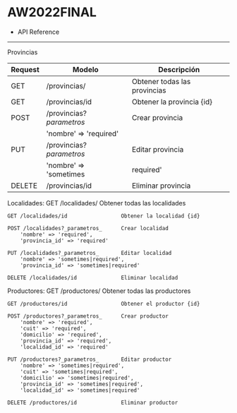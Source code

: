 # AW2022FINAL

- API Reference
---------------

Provincias

| Request | Modelo | Descripción |
| ------- | ------ | ----------- |
| GET | /provincias/ | Obtener todas las provincias |
| GET | /provincias/id | Obtener la provincia {id} |
| POST | /provincias?_parametros_ | Crear provincia |
| | 'nombre' => 'required' | |
| PUT | /provincias?_parametros_ | Editar provincia |
| | 'nombre' => 'sometimes|required' | |
| DELETE | /provincias/id | Eliminar provincia |


Localidades:
    GET /localidades/                   Obtener todas las localidades

    GET /localidades/id                 Obtener la localidad {id}

    POST /localidades?_parametros_      Crear localidad
        'nombre' => 'required',
        'provincia_id' => 'required'

    PUT /localidades?_parametros_       Editar localidad
        'nombre' => 'sometimes|required',
        'provincia_id' => 'sometimes|required'

    DELETE /localidades/id              Eliminar localidad


Productores:
    GET /productores/                   Obtener todas las productores

    GET /productores/id                 Obtener el productor {id}

    POST /productores?_parametros_      Crear productor
        'nombre' => 'required',
        'cuit' => 'required',
        'domicilio' => 'required',
        'provincia_id' => 'required',
        'localidad_id' => 'required'

    PUT /productores?_parametros_       Editar productor
        'nombre' => 'sometimes|required',
        'cuit' => 'sometimes|required',
        'domicilio' => 'sometimes|required',
        'provincia_id' => 'sometimes|required',
        'localidad_id' => 'sometimes|required'

    DELETE /productores/id              Eliminar productor